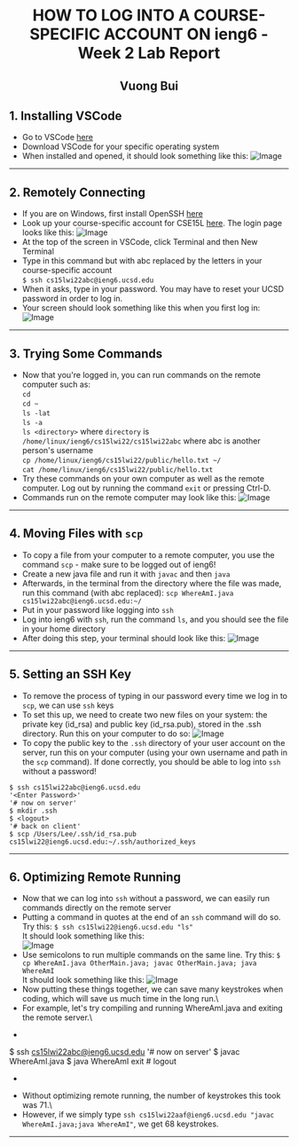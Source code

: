 # <center> HOW TO LOG INTO A COURSE-SPECIFIC ACCOUNT ON ieng6 - Week 2 Lab Report </center>
## <center> Vuong Bui </center>
## 1. Installing VSCode
* Go to VSCode [here](https://code.visualstudio.com/) 
* Download VSCode for your specific operating system
* When installed and opened, it should look something like this: 
![Image](SS1.png)
---
## 2. Remotely Connecting
* If you are on Windows, first install OpenSSH [here](https://docs.microsoft.com/en-us/windows-server/administration/openssh/openssh_install_firstuse)
* Look up your course-specific account for CSE15L [here](https://sdacs.ucsd.edu/~icc/index.php). The login page looks like this:
![Image](SS2.png)
* At the top of the screen in VSCode, click Terminal and then New Terminal
* Type in this command but with abc replaced by the letters in your course-specific account\
``
$ ssh cs15lwi22abc@ieng6.ucsd.edu
``
* When it asks, type in your password. You may have to reset your UCSD password in order to log in.
* Your screen should look something like this when you first log in: 
![Image](SS3.png)
---
## 3. Trying Some Commands
* Now that you're logged in, you can run commands on the remote computer such as:\
`cd`\
`cd ~`\
`ls -lat`\
`ls -a`\
`ls <directory>` where `directory` is `/home/linux/ieng6/cs15lwi22/cs15lwi22abc` where abc is another person's username\
`cp /home/linux/ieng6/cs15lwi22/public/hello.txt ~/`\
`cat /home/linux/ieng6/cs15lwi22/public/hello.txt`
* Try these commands on your own computer as well as the remote computer. Log out by running the command `exit` or pressing Ctrl-D.
* Commands run on the remote computer may look like this:
![Image](SS4.png)
---
## 4. Moving Files with `scp`
* To copy a file from your computer to a remote computer, you use the command `scp` - make sure to be logged out of ieng6!
* Create a new java file and run it with `javac` and then `java`
* Afterwards, in the terminal from the directory where the file was made, run this command (with abc replaced): `scp WhereAmI.java cs15lwi22abc@ieng6.ucsd.edu:~/  `
* Put in your password like logging into `ssh`
* Log into ieng6 with `ssh`, run the command `ls`, and you should see the file in your home directory
* After doing this step, your terminal should look like this: 
![Image](SS5.png)
---
## 5. Setting an SSH Key
* To remove the process of typing in our password every time we log in to `scp`, we can use `ssh` keys 
* To set this up, we need to create two new files on your system: the private key (id_rsa) and public key (id_rsa.pub), stored in the .ssh directory. Run this on your computer to do so:
![Image](SS6.png)
* To copy the public key to the `.ssh` directory of your user account on the server, run this on your computer (using your own username and path in the `scp` command). If done correctly, you should be able to log into `ssh` without a password!

```
$ ssh cs15lwi22abc@ieng6.ucsd.edu
'<Enter Password>'
'# now on server'
$ mkdir .ssh
$ <logout>
'# back on client'
$ scp /Users/Lee/.ssh/id_rsa.pub cs15lwi22@ieng6.ucsd.edu:~/.ssh/authorized_keys
```
---
## 6. Optimizing Remote Running
* Now that we can log into `ssh` without a password, we can easily run commands directly on the remote server
* Putting a command in quotes at the end of an `ssh` command will do so. Try this:
`$ ssh cs15lwi22@ieng6.ucsd.edu "ls"`\
It should look something like this:\
![Image](SS8.png)
* Use semicolons to run multiple commands on the same line. Try this: `$ cp WhereAmI.java OtherMain.java; javac OtherMain.java; java WhereAmI`\
It should look something like this:
![Image](SS7.png)
* Now putting these things together, we can save many keystrokes when coding, which will save us much time in the long run.\
* For example, let's try compiling and running WhereAmI.java and exiting the remote server.\
* ```
$ ssh cs15lwi22abc@ieng6.ucsd.edu
'# now on server'
$ javac WhereAmI.java
$ java WhereAmI
exit # logout
* ```
* Without optimizing remote running, the number of keystrokes this took was 71.\
* However, if we simply type `ssh cs15lwi22aaf@ieng6.ucsd.edu "javac WhereAmI.java;java WhereAmI"`, we get 68 keystrokes.
---
